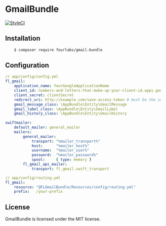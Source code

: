 # GmailBundle

[![StyleCI](https://styleci.io/repos/70251410/shield?branch=master)](https://styleci.io/repos/70251410)

## Installation

```bash
    $ composer require fourlabs/gmail-bundle
```

## Configuration

```yaml
// app/config/config.yml
fl_gmail:
    application_name: YourGoogleApplicationName
    client_id: numbers-and-letters-that-make-up-your-client-id.apps.googleusercontent.com
    client_secret: clientSecret
    redirect_uri: http://example.com/save-access-token # must be the same as route fl_gmail.save_access_token:
    gmail_message_class: \AppBundle\Entity\GmailMessage
    gmail_label_class: \AppBundle\Entity\GmailLabel
    gmail_history_class: \AppBundle\Entity\GmailHistory
    
swiftmailer:
    default_mailer: general_mailer
    mailers:
        general_mailer:
            transport: "%mailer_transport%"
            host:      "%mailer_host%"
            username:  "%mailer_user%"
            password:  "%mailer_password%"
            spool:     { type: memory }
        fl_gmail_api_mailer:
            transport: fl_gmail.swift_transport
```

```yaml
// app/config/routing.yml
fl_gmail:
    resource: "@FLGmailBundle/Resources/config/routing.yml"
    prefix:   /your-prefix
```

## License

GmailBundle is licensed under the MIT license.

